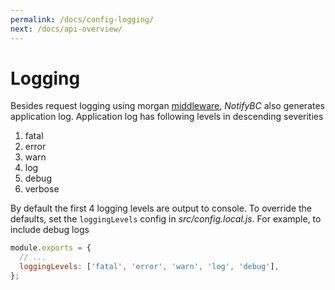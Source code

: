 ```yaml
---
permalink: /docs/config-logging/
next: /docs/api-overview/
---
```


# Logging

Besides request logging using morgan [middleware](middleware.md), _NotifyBC_ also generates application log. Application log has following levels in descending severities

1. fatal
2. error
3. warn
4. log
5. debug
6. verbose

By default the first 4 logging levels are output to console. To override the defaults, set the `loggingLevels` config in _src/config.local.js_. For example, to include debug logs

```js
module.exports = {
  // ...
  loggingLevels: ['fatal', 'error', 'warn', 'log', 'debug'],
};
```
